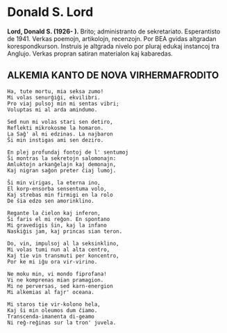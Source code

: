 # Donald S. Lord
**Lord, Donald S. (1926- ).** Brito; administranto de sekretariato. Esperantisto de 1941. Verkas poemojn, artikolojn, recenzojn. Por BEA gvidas altgradan korespondkurson. Instruis je altgrada nivelo por pluraj edukaj instancoj tra Anglujo. Verkas propran satiran materialon kaj kabaredas.

## ALKEMIA KANTO DE NOVA VIRHERMAFRODITO

    Ha, tute mortu, mia seksa zumo!
    Mi volas senurĝiĝi, ekvilibri.
    Pro viaj pulsoj min mi sentas vibri;
    Voluptas mi al arda amindumo.

    Sed nun mi volas stari sen detiro,
    Reflekti mikrokosme la homaron.
    La Saĝ' al mi edzinas. La najbaron
    Ŝi min instigas ami sen deziro.

    En plej profundaj fontoj de l' sentumoj
    Ŝi montras la sekretojn salomonajn:
    Amluktojn arkanĝelajn kaj demonajn,
    Kaj nigran saĝon preter ĉiaj lumoj.

    Ŝi min virigas, la eterna ino,
    El korp-ensorba sensentuma volo,
    Kaj strebas min firmigi en la rolo
    De ŝia edzo sen amorinklino.

    Regante la ĉielon kaj inferon,
    Ŝi faris el mi reĝon. En spontano
    Mi gravedigis ŝin, kaj la infano
    Naskiĝis jam, kaj princas sian teron.

    Do, vin, impulsoj al la seksinklino,
    Mi volas tumi nun al alta centro,
    Kaj tie vin transmuti per koncentro,
    Por ke mi iĝu ora vir-virino.

    Ne moku min, vi mondo fiprofana!
    Vi ne komprenas mian pramagion.
    Mi ne perversas, sed karn-energion
    Mi alkemias al fajr' oceana.

    Mi staros tie vir-kolono hela,
    Kaj ŝi min oleumos dum ĉiamo.
    Transcenda-imanenta di-geamo
    Ni reĝ-reĝinas sur la tron' juvela.
